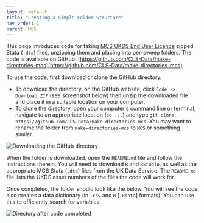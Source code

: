 ```yaml
---
layout: default
title: "Creating a Simple Folder Structure"
nav_order: 1
parent: MCS
---
```


This page introduces code for taking [MCS UKDS End User Licence](https://doi.org/10.5255/UKDA-Series-2000031) zipped Stata (`.dta`) files, unzipping them and placing into per-sweep folders. The code is available on GitHub: [https://github.com/CLS-Data/make-directories-mcs](https://github.com/CLS-Data/make-directories-mcs).

To use the code, first download or clone the GitHub directory. 
* To download the directory, on the GitHub website, click `Code -> Download ZIP` (see screenshot below) then unzip the downloaded file and place it in a suitable location on your computer. 
* To clone the directory, open your computer's command line or terminal, navigate to an appropriate location (`cd ...`) and type `git clone https://github.com/CLS-Data/make-directories-mcs`. You may want to rename the folder from `make-directories-mcs` to `MCS` or something similar.

![Downloading the GitHub directory](../images/mcs-sweep_folders_1.png)

When the folder is downloaded, open the `README.md` file and follow the instructions therein. You will need to download `R` and `RStudio`, as well as the appropriate MCS Stata (`.dta`) files from the UK Data Service. The `README.md` file lists the UKDS asset numbers of the files the code will work for.

Once completed, the folder should look like the below. You will see the code also creates a data dictionary (in `.csv` and `R` [`.Rdata`] formats). You can use this to efficiently search for variables. 

![Directory after code completed](../images/mcs-sweep_folders_2.png)